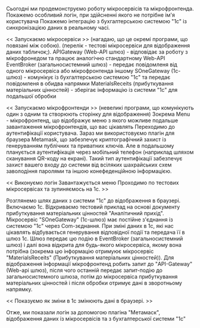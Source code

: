Сьогодні ми продемонструємо роботу мікросервісів та мікрофронтенда.
Покажемо особливий логін, при здійсненні якого не потрібне ім'я користувача
Покажемо інтеграцію з бухгалтерською системою "1с" із синхронізацією даних в реальному часі.

<< Запускаємо мікросервіси >> (нагадаю, що це окремі програми, що повязані між собою).
(перелік - тестові мікросервіси для відображення даних табличок;).
APIGateway (Web-API шлюз) - відповідає за роботу з мікрофронедом та працює аналогічно стандартному Web-API
EventBroker (загальносистемний шлюз) - передає повідомленя від одного мікросервіса або мікрофронтенда іншому
SOneGateway (1с-шлюз) - комунікує із бухгалтерською системою "1с" та передає повідомленя в обидва напрямки 
MaterialsReceits (прибуткування матеріальних цінностей) - зберігає інформацію із системи "1с" для подальшої обробки

<< Запускаємо мікрофронтенди >> (невеликі програми, що комунікують один з одним та створюють сторінку для відображення)
Зокрема Menu - мікрофронтенд, що відображує меню з якого можливе подальше завантаження мікрофронтендів, що вас цікавлять
Переходимо до аутентифікації користувача.
Зараз ми використовуємо плагін для браузера Metamask, що забезпечує криптографічний захист
із генеруванням публічних та приватних ключів. Але в подальшому планується аутентифікація через мобільний телефон
(наприклад шляхом сканування QR-коду на екрані). Такий тип аутентифікації забезпечує захист вашего входу до системи від всіляких шахрайських схем заволодіння паролями та іншою конефеденційною інформацією.

<< Виконуємо логін
Завантажується меню
Проходимо по тестових мікросервісах та зупиняємось на 1с. >>

Розглянемо шлях даних з системи "1с" до відображення в браузері.
Включаємо 1с. Відкриваємо тестовий приклад на основі документу прибуткування матеріальних цінностей "Аналітичний прихід".
Мікросервіс "SOneGateway" (1с-шлюз) має постійне з'єднання із системою "1с" через Com-зєднання. При зміні даних в 1с, які нас цікавлять відбувається генерування відповідної події та передача її в шлюз 1с. Шлюз передає цю подію в EventBroker (загальносистемний шлюз) і далі вона відкрита для будь-якого мікросервіса, якому вона потрібна (зокрема цю інформацію отримуює мікросервіс "MaterialsReceits" (Прибуткування матеріальних цінностей)).
Для відображення інформації мікрофронтенд робить запит до "API-Gateway" (Web-api шлюз), після чого останній передає запит-подію до загальносистемного шлюза, потім до мікросервіса прибуткування матеріальних цінностей і після обробки отримує дані в зворотньому напрямку.

<< Показуємо як зміни в 1с змінюють дані в браузері. >>

Отже, ми показали логін за допомогою плагіна "Метамаск", відображення даних із мікросервісів та
з бухгалтерської системи "1с"
